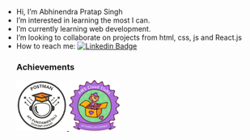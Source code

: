 
- Hi, I’m Abhinendra Pratap Singh
- I’m interested in learning the most I can.
- I’m currently learning web development.
- I’m looking to collaborate on projects from html, css, js and React.js
- How to reach me: [![Linkedin Badge](https://img.shields.io/badge/-linkedIn-blue?style=flat&logo=linkedin&logoColor=white)](https://www.linkedin.com/in/abbinendra/)
  ### Achievements
  <a href="https://badgr.com/public/assertions/fNddH5WuRU6JxIBNYsSJOA?identity__email=abhinendra0211@gmail.com">
  <img src="https://github.com/abbinendra/abbinendra/blob/main/Postman%20-%20Postman%20API%20Fundamentals%20Student%20Expert%20-%202024-11-13.png?raw=true" width="100" height="100" />
  </a>
  <a href="https://www.credly.com/badges/2164919a-4fee-44d8-a21b-3de13f9d363c">
  <img src="https://github.com/abbinendra/abbinendra/blob/main/AWS%20Cloud%20Club%20Infrastructure%20Camper.png?raw=true" width="100" height="100" />
  </a>

<!---
abbinendra/abbinendra is a ✨ special ✨ repository because its `README.md` (this file) appears on your GitHub profile.
You can click the Preview link to take a look at your changes.
--->
